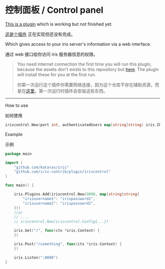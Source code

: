 # 控制面板 / Control panel

[This is a plugin](https://github.com/iris-contrib/plugin/tree/master/iriscontrol) which is working but not finished yet.

[这是个插件](https://github.com/iris-contrib/plugin/tree/master/iriscontrol) 正在实现但还没有完成。


Which gives  access to your iris server's information via a web interface.

通过 web 接口给你访问 iris 服务器信息的权限。

> You need internet connection the first time you will run this plugin, because the assets don't exists to this repository but [here](https://github.com/iris-contrib/iris-control-assets). The plugin will install these for you at the first run.
> 
> 你第一次运行这个插件你需要网络连接，因为这个仓库不存在辅助资源，而是在[这里](https://github.com/iris-contrib/iris-control-assets)。第一次运行时插件会安装这些东西。

-----

How to use

如何使用

```go
iriscontrol.New(port int, authenticatedUsers map[string]string) iris.IPlugin
```

Example

示例

```go
package main

import (
    "github.com/kataras/iris"
    "github.com/iris-contrib/plugin/iriscontrol"
)

func main() {

    iris.Plugins.Add(iriscontrol.New(9090, map[string]string{
        "irisusername1": "irispassword1",
        "irisusername2": "irispassowrd2",
    }))
    //or
    // ....
    // iriscontrol.New(iriscontrol.Config{...})

    iris.Get("/", func(ctx *iris.Context) {
    })

    iris.Post("/something", func(ctx *iris.Context) {
    })

    iris.Listen(":8080")
}

```
